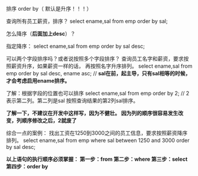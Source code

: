 排序 order by（ 默认是升序！！！）

查询所有员工薪资，排序？
	select ename,sal from emp order by sal; 



怎么降序（**后面加上desc**）？

指定降序：
select ename,sal from emp order by sal desc;



可以两个字段排序吗？或者说按照多个字段排序？
	查询员工名字和薪资，要求按照薪资升序，如果薪资一样的话，
	再按照名字升序排列。
	select 
		ename,sal
	from
		emp
	order by
		sal desc, ename asc; // **sal在前，起主导，只有sal相等的时候，才会考虑启用ename排序。**



了解：根据字段的位置也可以排序
	select ename,sal from emp order by 2; // 2表示第二列。第二列是sal
	按照查询结果的第2列sal排序。

**了解一下，不建议在开发中这样写，因为不健壮。
因为列的顺序很容易发生改变，列顺序修改之后，2就废了**



综合一点的案例：
	找出工资在1250到3000之间的员工信息，要求按照薪资降序排列。
	select 
		ename,sal
	from
		emp
	where
		sal between 1250 and 3000
	order by
		sal desc;

**以上语句的执行顺序必须掌握：
			第一步：from
			第二步：where
			第三步：select
			第四步：order by**





















